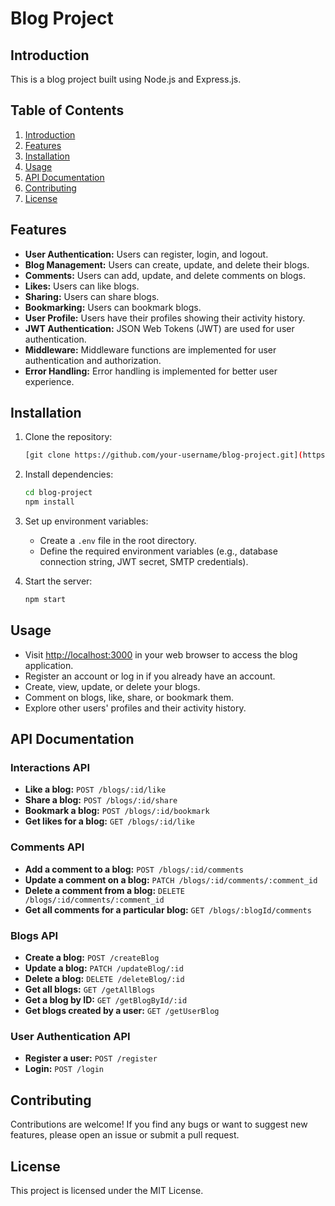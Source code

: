 # Blog Project

## Introduction
This is a blog project built using Node.js and Express.js.

## Table of Contents
1. [Introduction](#introduction)
2. [Features](#features)
3. [Installation](#installation)
4. [Usage](#usage)
5. [API Documentation](#api-documentation)
6. [Contributing](#contributing)
7. [License](#license)

## Features
- **User Authentication:** Users can register, login, and logout.
- **Blog Management:** Users can create, update, and delete their blogs.
- **Comments:** Users can add, update, and delete comments on blogs.
- **Likes:** Users can like blogs.
- **Sharing:** Users can share blogs.
- **Bookmarking:** Users can bookmark blogs.
- **User Profile:** Users have their profiles showing their activity history.
- **JWT Authentication:** JSON Web Tokens (JWT) are used for user authentication.
- **Middleware:** Middleware functions are implemented for user authentication and authorization.
- **Error Handling:** Error handling is implemented for better user experience.

## Installation
1. Clone the repository:
    ```bash
    [git clone https://github.com/your-username/blog-project.git](https://github.com/Shubham2886/Blog_Node_Project.git)
    ```

2. Install dependencies:
    ```bash
    cd blog-project
    npm install
    ```

3. Set up environment variables:
   - Create a `.env` file in the root directory.
   - Define the required environment variables (e.g., database connection string, JWT secret, SMTP credentials).

4. Start the server:
    ```bash
    npm start
    ```

## Usage
- Visit [http://localhost:3000](http://localhost:3000) in your web browser to access the blog application.
- Register an account or log in if you already have an account.
- Create, view, update, or delete your blogs.
- Comment on blogs, like, share, or bookmark them.
- Explore other users' profiles and their activity history.

## API Documentation

### Interactions API
- **Like a blog:** `POST /blogs/:id/like`
- **Share a blog:** `POST /blogs/:id/share`
- **Bookmark a blog:** `POST /blogs/:id/bookmark`
- **Get likes for a blog:** `GET /blogs/:id/like`

### Comments API
- **Add a comment to a blog:** `POST /blogs/:id/comments`
- **Update a comment on a blog:** `PATCH /blogs/:id/comments/:comment_id`
- **Delete a comment from a blog:** `DELETE /blogs/:id/comments/:comment_id`
- **Get all comments for a particular blog:** `GET /blogs/:blogId/comments`

### Blogs API
- **Create a blog:** `POST /createBlog`
- **Update a blog:** `PATCH /updateBlog/:id`
- **Delete a blog:** `DELETE /deleteBlog/:id`
- **Get all blogs:** `GET /getAllBlogs`
- **Get a blog by ID:** `GET /getBlogById/:id`
- **Get blogs created by a user:** `GET /getUserBlog`

### User Authentication API
- **Register a user:** `POST /register`
- **Login:** `POST /login`

## Contributing
Contributions are welcome! If you find any bugs or want to suggest new features, please open an issue or submit a pull request.

## License
This project is licensed under the MIT License.
